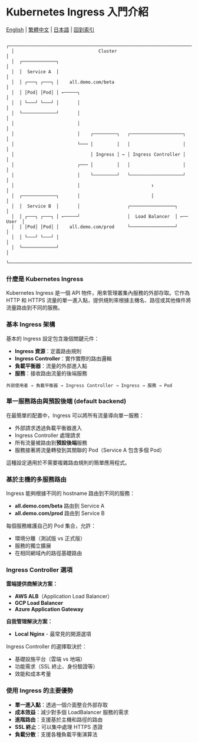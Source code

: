 # Kubernetes Ingress 入門介紹

[English](../en/26_k8s_ingress_intro.md) | [繁體中文](../zh-tw/26_k8s_ingress_intro.md) | [日本語](../ja/26_k8s_ingress_intro.md) | [回到索引](../README.md)

```
  ┌─────────────────────────────────────────────────────────────────────────┐
  │                                Cluster                                  │
  │  ┌─────────────┐                                                        │
  │  │  Service A  │                                                        │
  │  │ ┌───┐ ┌───┐ │    all.demo.com/beta                                   │
  │  │ │Pod│ │Pod│ │ ←─────┐                                                │
  │  │ └───┘ └───┘ │       │                                                │
  │  └─────────────┘       │                                                │
  │                        │                                                │
  │                        │    ┌─────────┐   ┌────────────────────┐        │
  │                        └─── │         │   │                    │        │
  │                             │ Ingress │ ← │ Ingress Controller │        │
  │                        ┌─── │         │   │                    │        │
  │                        │    └─────────┘   └────────────────────┘        │
  │                        │                           ↑                    │
  │  ┌─────────────┐       │                           │                    │
  │  │  Service B  │       │                  ┌─────────────────┐           │
  │  │ ┌───┐ ┌───┐ │ ←─────┘                  │  Load Balancer  │ ←── User  │
  │  │ │Pod│ │Pod│ │    all.demo.com/prod     └─────────────────┘           │
  │  │ └───┘ └───┘ │                                                        │
  │  └─────────────┘                                                        │
  └─────────────────────────────────────────────────────────────────────────┘
```

### 什麼是 Kubernetes Ingress

Kubernetes Ingress 是一個 API 物件，用來管理叢集內服務的外部存取。它作為 HTTP 和 HTTPS 流量的單一進入點，提供規則來根據主機名、路徑或其他條件將流量路由到不同的服務。

### 基本 Ingress 架構

基本的 Ingress 設定包含幾個關鍵元件：

- **Ingress 資源**：定義路由規則
- **Ingress Controller**：實作實際的路由邏輯
- **負載平衡器**：流量的外部進入點
- **服務**：接收路由流量的後端服務

```
外部使用者 → 負載平衡器 → Ingress Controller → Ingress → 服務 → Pod
```

### 單一服務路由與預設後端 (default backend)

在最簡單的配置中，Ingress 可以將所有流量導向單一服務：

- 外部請求透過負載平衡器進入
- Ingress Controller 處理請求
- 所有流量被路由到**預設後端**服務
- 服務接著將流量轉發到其關聯的 Pod（Service A 包含多個 Pod）

這種設定適用於不需要複雜路由規則的簡單應用程式。

### 基於主機的多服務路由

Ingress 能夠根據不同的 hostname 路由到不同的服務：

- **all.demo.com/beta** 路由到 Service A
- **all.demo.com/prod** 路由到 Service B

每個服務維護自己的 Pod 集合，允許：
- 環境分離（測試版 vs 正式版）
- 服務的獨立擴展
- 在相同網域內的路徑基礎路由

### Ingress Controller 選項

**雲端提供商解決方案：**
- **AWS ALB**（Application Load Balancer）
- **GCP Load Balancer** 
- **Azure Application Gateway**

**自我管理解決方案：**
- **Local Nginx** - 最常見的開源選項

Ingress Controller 的選擇取決於：
- 基礎設施平台（雲端 vs 地端）
- 功能需求（SSL 終止、身份驗證等）
- 效能和成本考量

### 使用 Ingress 的主要優勢

- **單一進入點**：透過一個介面整合外部存取
- **成本效益**：減少對多個 LoadBalancer 服務的需求
- **進階路由**：支援基於主機和路徑的路由
- **SSL 終止**：可以集中處理 HTTPS 憑證
- **負載分散**：支援各種負載平衡演算法
